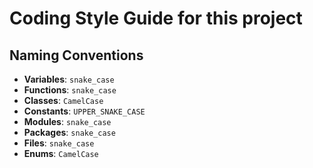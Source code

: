 # Coding Style Guide for this project

## Naming Conventions
- **Variables**: `snake_case`
- **Functions**: `snake_case`
- **Classes**: `CamelCase`
- **Constants**: `UPPER_SNAKE_CASE`
- **Modules**: `snake_case`
- **Packages**: `snake_case`
- **Files**: `snake_case`
- **Enums**: `CamelCase`
